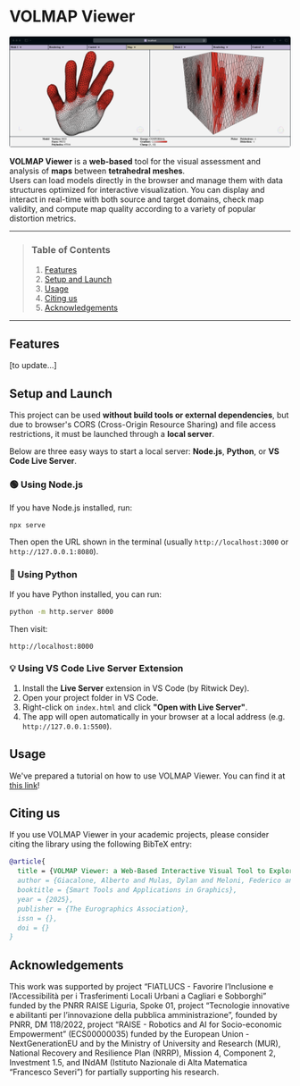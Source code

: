 # VOLMAP Viewer

![VOLMAP Viewer Teaser](teaser.png)

**VOLMAP Viewer** is a **web-based** tool for the visual assessment and analysis of **maps** between **tetrahedral meshes**.  
Users can load models directly in the browser and manage them with data structures optimized for interactive visualization.
You can display and interact in real-time with both source and target domains, check map validity, and compute map quality according to a variety of popular distortion metrics.

---

> ### **Table of Contents**
>
> 1. [Features](#features)
> 1. [Setup and Launch](#setup-and-launch)
> 1. [Usage](#usage)
> 1. [Citing us](#citing-us)
> 1. [Acknowledgements](#acknowledgements)

---

## Features

[to update...]

## Setup and Launch

This project can be used **without build tools or external dependencies**, but due to browser's CORS (Cross-Origin Resource Sharing) and file access restrictions, it must be launched through a **local server**.

Below are three easy ways to start a local server: **Node.js**, **Python**, or **VS Code Live Server**.

### 🟢 Using Node.js

If you have Node.js installed, run:

```bash
npx serve
```

Then open the URL shown in the terminal (usually `http://localhost:3000` or `http://127.0.0.1:8080`).

### 🐍 Using Python

If you have Python installed, you can run:

```bash
python -m http.server 8000
```

Then visit:

```
http://localhost:8000
```

### 💡 Using VS Code Live Server Extension

1. Install the **Live Server** extension in VS Code (by Ritwick Dey).
2. Open your project folder in VS Code.
3. Right-click on `index.html` and click **"Open with Live Server"**.
4. The app will open automatically in your browser at a local address (e.g. `http://127.0.0.1:5500`).

## Usage

We've prepared a tutorial on how to use VOLMAP Viewer. You can find it at [this link](./tutorial.md)!

## Citing us

If you use VOLMAP Viewer in your academic projects, please consider citing the library using the following
BibTeX entry:

```bibtex
@article{
  title = {VOLMAP Viewer: a Web-Based Interactive Visual Tool to Explore Volume Maps},
  author = {Giacalone, Alberto and Mulas, Dylan and Meloni, Federico and Cherchi, Gianmarco and Livesu, Marco},
  booktitle = {Smart Tools and Applications in Graphics},
  year = {2025},
  publisher = {The Eurographics Association},
  issn = {},
  doi = {}
}
```

## Acknowledgements

This work was supported by project “FIATLUCS - Favorire l’Inclusione e l’Accessibilità per i Trasferimenti Locali Urbani a Cagliari e Sobborghi” funded by the PNRR RAISE Liguria, Spoke 01, project “Tecnologie innovative e abilitanti per l’innovazione della pubblica amministrazione”, founded by PNRR, DM 118/2022, project “RAISE - Robotics and AI for Socio-economic Empowerment” (ECS00000035) funded by the European Union - NextGenerationEU and by the Ministry of University and Research (MUR), National Recovery and Resilience Plan (NRRP), Mission 4, Component 2, Investment 1.5, and INdAM (Istituto Nazionale di Alta Matematica “Francesco Severi”) for partially supporting his research.
